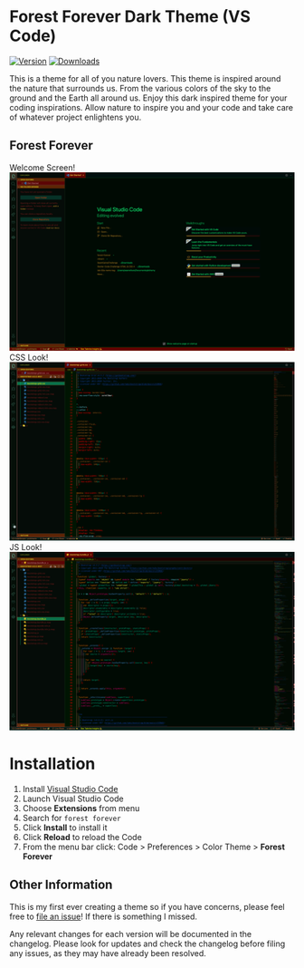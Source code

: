 # Forest Forever Dark Theme (VS Code)

[![Version](https://vsmarketplacebadge.apphb.com/version/)](https://aka.ms/)
[![Downloads](https://img.shields.io/vscode-marketplace/)](https://aka.ms/)


This is a theme for all of you nature lovers. This theme is inspired around the nature that surrounds us. From the various colors of the sky to the ground and the Earth all around us. Enjoy this dark inspired theme for your coding inspirations. Allow nature to inspire you and your code and take care of whatever project enlightens you.

## Forest Forever
Welcome Screen!
![Welcome Screen](https://github.com/yoshimario/forest-forever-vstheme/blob/main/forest_forever_Welcome.png)
CSS Look!
![Forest Forever CSS](https://github.com/yoshimario/forest-forever-vstheme/blob/main/forest_forever_CSS.png)
JS Look!
![Forest Forever JS](https://github.com/yoshimario/forest-forever-vstheme/blob/main/forest_forever_JS.png)
# Installation

1.  Install [Visual Studio Code](https://code.visualstudio.com/)
2.  Launch Visual Studio Code
3.  Choose **Extensions** from menu
4.  Search for `forest forever`
5.  Click **Install** to install it
6.  Click **Reload** to reload the Code
7.  From the menu bar click: Code > Preferences > Color Theme > **Forest Forever**

## Other Information

This is my first ever creating a theme so if you have concerns, please feel free to [file an issue](https://github.com/yoshimario/forest-forever-vstheme/issues)! If there is something I missed.

Any relevant changes for each version will be documented in the changelog. Please look for updates and check the changelog before filing any issues, as they may have already been resolved.
